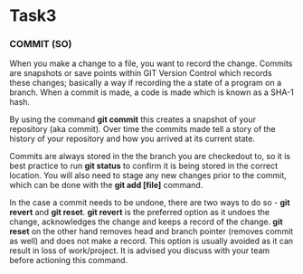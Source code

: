 # Task3

### COMMIT (SO)
When you make a change to a file, you want to record the change. Commits are snapshots or save points within GIT Version Control which records these changes; basically a way if recording the a state of a program on a branch. When a commit is made, a code is made which is known as a SHA-1 hash. 

By using the command ****git commit**** this creates a snapshot of your repository (aka commit). Over time the commits made tell a story of the history of your repository and how you arrived at its current state. 

Commits are always stored in the the branch you are checkedout to, so it is best practice to run **git status** to confirm it is being stored in the correct location. You will also need to stage any new changes prior to the commit, which can be done with the **git add [file]** command.

In the case a commit needs to be undone, there are two ways to do so - **git revert** and **git reset**. **git revert** is the preferred option as it undoes the change, acknowledges the change and keeps a record of the change. **git reset** on the other hand removes head and branch pointer (removes commit as well) and does not make a record. This option is usually avoided as it can result in loss of work/project. It is advised you discuss with your team before actioning this command.
